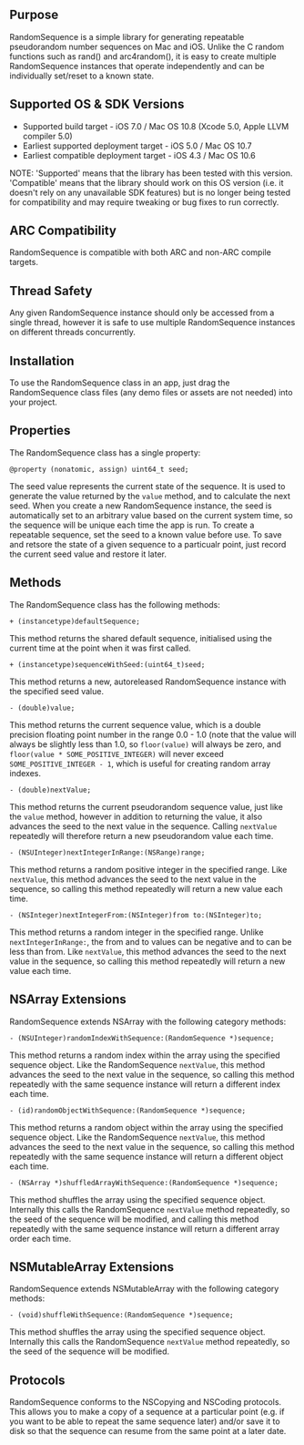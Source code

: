 Purpose
--------------

RandomSequence is a simple library for generating repeatable pseudorandom number sequences on Mac and iOS. Unlike the C random functions such as rand() and arc4random(), it is easy to create multiple RandomSequence instances that operate independently and can be individually set/reset to a known state.


Supported OS & SDK Versions
-----------------------------

* Supported build target - iOS 7.0 / Mac OS 10.8 (Xcode 5.0, Apple LLVM compiler 5.0)
* Earliest supported deployment target - iOS 5.0 / Mac OS 10.7
* Earliest compatible deployment target - iOS 4.3 / Mac OS 10.6

NOTE: 'Supported' means that the library has been tested with this version. 'Compatible' means that the library should work on this OS version (i.e. it doesn't rely on any unavailable SDK features) but is no longer being tested for compatibility and may require tweaking or bug fixes to run correctly.


ARC Compatibility
------------------

RandomSequence is compatible with both ARC and non-ARC compile targets.


Thread Safety
--------------

Any given RandomSequence instance should only be accessed from a single thread, however it is safe to use multiple RandomSequence instances on different threads concurrently.


Installation
--------------

To use the RandomSequence class in an app, just drag the RandomSequence class files (any demo files or assets are not needed) into your project.


Properties
--------------

The RandomSequence class has a single property:

	@property (nonatomic, assign) uint64_t seed;

The seed value represents the current state of the sequence. It is used to generate the value returned by the `value` method, and to calculate the next seed. When you create a new RandomSequence instance, the seed is automatically set to an arbitrary value based on the current system time, so the sequence will be unique each time the app is run. To create a repeatable sequence, set the seed to a known value before use. To save and retsore the state of a given sequence to a particualr point, just record the current seed value and restore it later.


Methods
--------------

The RandomSequence class has the following methods:

	+ (instancetype)defaultSequence;
	
This method returns the shared default sequence, initialised using the current time at the point when it was first called.
	
    + (instancetype)sequenceWithSeed:(uint64_t)seed;
    
This method returns a new, autoreleased RandomSequence instance with the specified seed value.

    - (double)value;

This method returns the current sequence value, which is a double precision floating point number in the range 0.0 - 1.0 (note that the value will always be slightly less than 1.0, so `floor(value)` will always be zero, and `floor(value * SOME_POSITIVE_INTEGER)` will never exceed `SOME_POSITIVE_INTEGER - 1`, which is useful for creating random array indexes.

    - (double)nextValue;
    
This method returns the current pseudorandom sequence value, just like the `value` method, however in addition to returning the value, it also advances the seed to the next value in the sequence. Calling `nextValue` repeatedly will therefore return a new pseudorandom value each time.
    
    - (NSUInteger)nextIntegerInRange:(NSRange)range;
    
This method returns a random positive integer in the specified range. Like `nextValue`, this method advances the seed to the next value in the sequence, so calling this method repeatedly will return a new value each time. 
    
    - (NSInteger)nextIntegerFrom:(NSInteger)from to:(NSInteger)to;

This method returns a random integer in the specified range. Unlike `nextIntegerInRange:`, the from and to values can be negative and to can be less than from. Like `nextValue`, this method advances the seed to the next value in the sequence, so calling this method repeatedly will return a new value each time. 


NSArray Extensions
---------------

RandomSequence extends NSArray with the following category methods:

    - (NSUInteger)randomIndexWithSequence:(RandomSequence *)sequence;
    
This method returns a random index within the array using the specified sequence object. Like the RandomSequence `nextValue`, this method advances the seed to the next value in the sequence, so calling this method repeatedly with the same sequence instance will return a different index each time. 
    
    - (id)randomObjectWithSequence:(RandomSequence *)sequence;
    
This method returns a random object within the array using the specified sequence object. Like the RandomSequence `nextValue`, this method advances the seed to the next value in the sequence, so calling this method repeatedly with the same sequence instance will return a different object each time.
 
    - (NSArray *)shuffledArrayWithSequence:(RandomSequence *)sequence;
    
This method shuffles the array using the specified sequence object. Internally this calls the RandomSequence `nextValue` method repeatedly, so the seed of the sequence will be modified, and calling this method repeatedly with the same sequence instance will return a different array order each time.


NSMutableArray Extensions
-----------------------------

RandomSequence extends NSMutableArray with the following category methods:

    - (void)shuffleWithSequence:(RandomSequence *)sequence;

This method shuffles the array using the specified sequence object. Internally this calls the RandomSequence `nextValue` method repeatedly, so the seed of the sequence will be modified.


Protocols
------------------

RandomSequence conforms to the NSCopying and NSCoding protocols. This allows you to make a copy of a sequence at a particular point (e.g. if you want to be able to repeat the same sequence later) and/or save it to disk so that the sequence can resume from the same point at a later date.